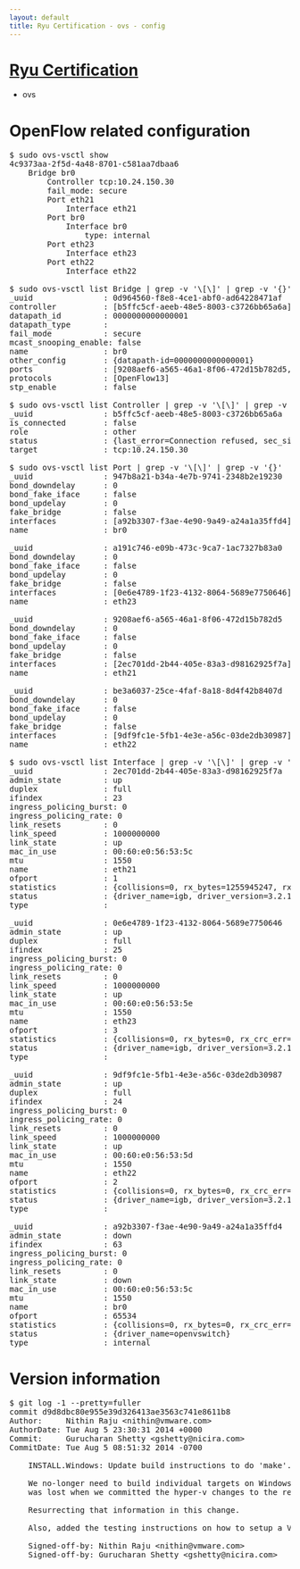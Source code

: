 ```yaml
---
layout: default
title: Ryu Certification - ovs - config
---
```

# [Ryu Certification](http://osrg.github.io/ryu/certification.html)
* ovs 

# OpenFlow related configuration
<pre>
$ sudo ovs-vsctl show
4c9373aa-2f5d-4a48-8701-c581aa7dbaa6
    Bridge br0
        Controller tcp:10.24.150.30
        fail_mode: secure
        Port eth21
            Interface eth21
        Port br0
            Interface br0
                type: internal
        Port eth23
            Interface eth23
        Port eth22
            Interface eth22

$ sudo ovs-vsctl list Bridge | grep -v '\[\]' | grep -v '{}'
_uuid               : 0d964560-f8e8-4ce1-abf0-ad64228471af
controller          : [b5ffc5cf-aeeb-48e5-8003-c3726bb65a6a]
datapath_id         : 0000000000000001
datapath_type       : 
fail_mode           : secure
mcast_snooping_enable: false
name                : br0
other_config        : {datapath-id=0000000000000001}
ports               : [9208aef6-a565-46a1-8f06-472d15b782d5, 947b8a21-b34a-4e7b-9741-2348b2e19230, a191c746-e09b-473c-9ca7-1ac7327b83a0, be3a6037-25ce-4faf-8a18-8d4f42b8407d]
protocols           : [OpenFlow13]
stp_enable          : false

$ sudo ovs-vsctl list Controller | grep -v '\[\]' | grep -v '{}'
_uuid               : b5ffc5cf-aeeb-48e5-8003-c3726bb65a6a
is_connected        : false
role                : other
status              : {last_error=Connection refused, sec_since_connect=681, sec_since_disconnect=4, state=BACKOFF}
target              : tcp:10.24.150.30

$ sudo ovs-vsctl list Port | grep -v '\[\]' | grep -v '{}'
_uuid               : 947b8a21-b34a-4e7b-9741-2348b2e19230
bond_downdelay      : 0
bond_fake_iface     : false
bond_updelay        : 0
fake_bridge         : false
interfaces          : [a92b3307-f3ae-4e90-9a49-a24a1a35ffd4]
name                : br0

_uuid               : a191c746-e09b-473c-9ca7-1ac7327b83a0
bond_downdelay      : 0
bond_fake_iface     : false
bond_updelay        : 0
fake_bridge         : false
interfaces          : [0e6e4789-1f23-4132-8064-5689e7750646]
name                : eth23

_uuid               : 9208aef6-a565-46a1-8f06-472d15b782d5
bond_downdelay      : 0
bond_fake_iface     : false
bond_updelay        : 0
fake_bridge         : false
interfaces          : [2ec701dd-2b44-405e-83a3-d98162925f7a]
name                : eth21

_uuid               : be3a6037-25ce-4faf-8a18-8d4f42b8407d
bond_downdelay      : 0
bond_fake_iface     : false
bond_updelay        : 0
fake_bridge         : false
interfaces          : [9df9fc1e-5fb1-4e3e-a56c-03de2db30987]
name                : eth22

$ sudo ovs-vsctl list Interface | grep -v '\[\]' | grep -v '{}'
_uuid               : 2ec701dd-2b44-405e-83a3-d98162925f7a
admin_state         : up
duplex              : full
ifindex             : 23
ingress_policing_burst: 0
ingress_policing_rate: 0
link_resets         : 0
link_speed          : 1000000000
link_state          : up
mac_in_use          : 00:60:e0:56:53:5c
mtu                 : 1550
name                : eth21
ofport              : 1
statistics          : {collisions=0, rx_bytes=1255945247, rx_crc_err=0, rx_dropped=0, rx_errors=0, rx_frame_err=0, rx_over_err=0, rx_packets=83897381, tx_bytes=0, tx_dropped=0, tx_errors=0, tx_packets=0}
status              : {driver_name=igb, driver_version=3.2.10-k, firmware_version=2.10-9}
type                : 

_uuid               : 0e6e4789-1f23-4132-8064-5689e7750646
admin_state         : up
duplex              : full
ifindex             : 25
ingress_policing_burst: 0
ingress_policing_rate: 0
link_resets         : 0
link_speed          : 1000000000
link_state          : up
mac_in_use          : 00:60:e0:56:53:5e
mtu                 : 1550
name                : eth23
ofport              : 3
statistics          : {collisions=0, rx_bytes=0, rx_crc_err=0, rx_dropped=0, rx_errors=0, rx_frame_err=0, rx_over_err=0, rx_packets=0, tx_bytes=2002291500, tx_dropped=0, tx_errors=0, tx_packets=1334861}
status              : {driver_name=igb, driver_version=3.2.10-k, firmware_version=2.10-9}
type                : 

_uuid               : 9df9fc1e-5fb1-4e3e-a56c-03de2db30987
admin_state         : up
duplex              : full
ifindex             : 24
ingress_policing_burst: 0
ingress_policing_rate: 0
link_resets         : 0
link_speed          : 1000000000
link_state          : up
mac_in_use          : 00:60:e0:56:53:5d
mtu                 : 1550
name                : eth22
ofport              : 2
statistics          : {collisions=0, rx_bytes=0, rx_crc_err=0, rx_dropped=0, rx_errors=0, rx_frame_err=0, rx_over_err=0, rx_packets=0, tx_bytes=942996980, tx_dropped=0, tx_errors=0, tx_packets=49315330}
status              : {driver_name=igb, driver_version=3.2.10-k, firmware_version=2.10-9}
type                : 

_uuid               : a92b3307-f3ae-4e90-9a49-a24a1a35ffd4
admin_state         : down
ifindex             : 63
ingress_policing_burst: 0
ingress_policing_rate: 0
link_resets         : 0
link_state          : down
mac_in_use          : 00:60:e0:56:53:5c
mtu                 : 1550
name                : br0
ofport              : 65534
statistics          : {collisions=0, rx_bytes=0, rx_crc_err=0, rx_dropped=0, rx_errors=0, rx_frame_err=0, rx_over_err=0, rx_packets=0, tx_bytes=0, tx_dropped=0, tx_errors=0, tx_packets=0}
status              : {driver_name=openvswitch}
type                : internal
</pre>

# Version information
<pre>
$ git log -1 --pretty=fuller
commit d9d8dbc80e955e39d326413ae3563c741e8611b8
Author:     Nithin Raju &lt;nithin@vmware.com&gt;
AuthorDate: Tue Aug 5 23:30:31 2014 +0000
Commit:     Gurucharan Shetty &lt;gshetty@nicira.com&gt;
CommitDate: Tue Aug 5 08:51:32 2014 -0700

    INSTALL.Windows: Update build instructions to do 'make'.
    
    We no-longer need to build individual targets on Windows. This information
    was lost when we committed the hyper-v changes to the repo.
    
    Resurrecting that information in this change.
    
    Also, added the testing instructions on how to setup a VLAN based network.
    
    Signed-off-by: Nithin Raju &lt;nithin@vmware.com&gt;
    Signed-off-by: Gurucharan Shetty &lt;gshetty@nicira.com&gt;
</pre>
